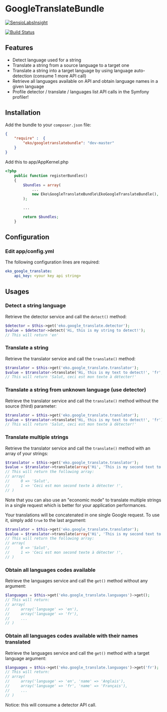 GoogleTranslateBundle
=====================

[![SensioLabsInsight](https://insight.sensiolabs.com/projects/41d3d242-a0fe-424c-8cb1-65327f89df11/big.png)](https://insight.sensiolabs.com/projects/41d3d242-a0fe-424c-8cb1-65327f89df11)

[![Build Status](https://secure.travis-ci.org/eko/GoogleTranslateBundle.png?branch=master)](http://travis-ci.org/eko/GoogleTranslateBundle)

Features
--------

 * Detect language used for a string
 * Translate a string from a source language to a target one
 * Translate a string into a target language by using language auto-detection (consume 1 more API call)
 * Retrieve all languages available on API and obtain language names in a given language
 * Profile detector / translate / languages list API calls in the Symfony profiler!

Installation
------------

Add the bundle to your `composer.json` file:

```json
{
    "require" :  {
        "eko/googletranslatebundle": "dev-master"
    }
}
```

Add this to app/AppKernel.php

```php
<?php
    public function registerBundles()
    {
        $bundles = array(
            ...
            new Eko\GoogleTranslateBundle\EkoGoogleTranslateBundle(),
        );

        ...

        return $bundles;
    }
```

Configuration
-------------

### Edit app/config.yml

The following configuration lines are required:

```yaml
eko_google_translate:
    api_key: <your key api string>
```

Usages
------

### Detect a string language

Retrieve the detector service and call the `detect()` method:

```php
$detector = $this->get('eko.google_translate.detector');
$value = $detector->detect('Hi, this is my string to detect!');
// This will return 'en'
```

### Translate a string

Retrieve the translator service and call the `translate()` method:

```php
$translator = $this->get('eko.google_translate.translator');
$value = $translator->translate('Hi, this is my text to detect!', 'fr', 'en');
// This will return 'Salut, ceci est mon texte à détecter!'
```

### Translate a string from unknown language (use detector)

Retrieve the translator service and call the `translate()` method without the source (third) parameter:

```php
$translator = $this->get('eko.google_translate.translator');
$value = $translator->translate('Hi, this is my text to detect!', 'fr');
// This will return 'Salut, ceci est mon texte à détecter!'
```

### Translate multiple strings

Retrieve the translator service and call the `translate()` method with an array of your strings:

```php
$translator = $this->get('eko.google_translate.translator');
$value = $translator->translate(array('Hi', 'This is my second text to detect!'), 'fr', 'en');
// This will return the following array:
// array(
//     0 => 'Salut',
//     1 => 'Ceci est mon second texte à détecter !',
// )
```

Note that you can also use an "economic mode" to translate multiple strings in a single request which is better for your application performances.

Your translations will be concatenated in one single Google request. To use it, simply add `true` to the last argument:

```php
$translator = $this->get('eko.google_translate.translator');
$value = $translator->translate(array('Hi', 'This is my second text to detect!'), 'fr', 'en', true);
// This will return the following array:
// array(
//     0 => 'Salut',
//     1 => 'Ceci est mon second texte à détecter !',
// )
```

### Obtain all languages codes available

Retrieve the languages service and call the `get()` method without any argument:

```php
$languages = $this->get('eko.google_translate.languages')->get();
// This will return:
// array(
//     array('language' => 'en'),
//     array('language' => 'fr'),
//     ...
// )
```

### Obtain all languages codes available with their names translated

Retrieve the languages service and call the `get()` method with a target language argument:

```php
$languages = $this->get('eko.google_translate.languages')->get('fr');
// This will return:
// array(
//     array('language' => 'en', 'name' => 'Anglais'),
//     array('language' => 'fr', 'name' => 'Français'),
//     ...
// )
```


Notice: this will consume a detector API call.